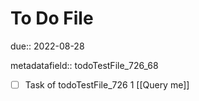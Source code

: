 # To Do File

due:: 2022-08-28

metadatafield:: todoTestFile_726_68

- [ ] Task of todoTestFile_726 1 [[Query me]]
